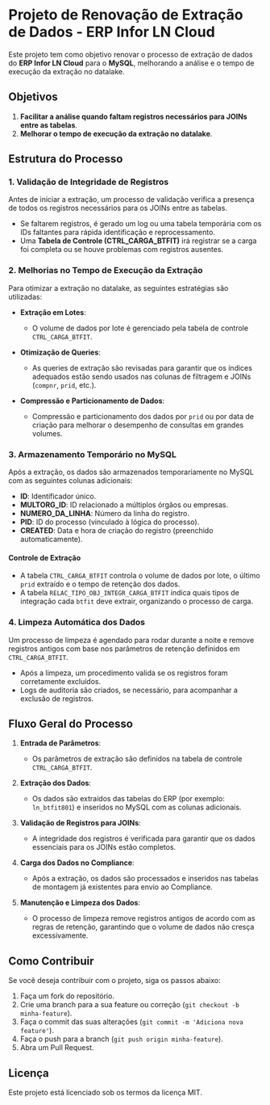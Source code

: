 # Projeto de Renovação de Extração de Dados - ERP Infor LN Cloud

Este projeto tem como objetivo renovar o processo de extração de dados do **ERP Infor LN Cloud** para o **MySQL**, melhorando a análise e o tempo de execução da extração no datalake.

## Objetivos

1. **Facilitar a análise quando faltam registros necessários para JOINs entre as tabelas**.
2. **Melhorar o tempo de execução da extração no datalake**.

## Estrutura do Processo

### 1. Validação de Integridade de Registros

Antes de iniciar a extração, um processo de validação verifica a presença de todos os registros necessários para os JOINs entre as tabelas.

- Se faltarem registros, é gerado um log ou uma tabela temporária com os IDs faltantes para rápida identificação e reprocessamento.
- Uma **Tabela de Controle (CTRL_CARGA_BTFIT)** irá registrar se a carga foi completa ou se houve problemas com registros ausentes.

### 2. Melhorias no Tempo de Execução da Extração

Para otimizar a extração no datalake, as seguintes estratégias são utilizadas:

- **Extração em Lotes**: 
  - O volume de dados por lote é gerenciado pela tabela de controle `CTRL_CARGA_BTFIT`.
  
- **Otimização de Queries**:
  - As queries de extração são revisadas para garantir que os índices adequados estão sendo usados nas colunas de filtragem e JOINs (`compnr`, `prid`, etc.).
  
- **Compressão e Particionamento de Dados**:
  - Compressão e particionamento dos dados por `prid` ou por data de criação para melhorar o desempenho de consultas em grandes volumes.

### 3. Armazenamento Temporário no MySQL

Após a extração, os dados são armazenados temporariamente no MySQL com as seguintes colunas adicionais:

- **ID**: Identificador único.
- **MULTORG_ID**: ID relacionado a múltiplos órgãos ou empresas.
- **NUMERO_DA_LINHA**: Número da linha do registro.
- **PID**: ID do processo (vinculado à lógica do processo).
- **CREATED**: Data e hora de criação do registro (preenchido automaticamente).

#### Controle de Extração

- A tabela `CTRL_CARGA_BTFIT` controla o volume de dados por lote, o último `prid` extraído e o tempo de retenção dos dados.
- A tabela `RELAC_TIPO_OBJ_INTEGR_CARGA_BTFIT` indica quais tipos de integração cada `btfit` deve extrair, organizando o processo de carga.

### 4. Limpeza Automática dos Dados

Um processo de limpeza é agendado para rodar durante a noite e remove registros antigos com base nos parâmetros de retenção definidos em `CTRL_CARGA_BTFIT`.

- Após a limpeza, um procedimento valida se os registros foram corretamente excluídos.
- Logs de auditoria são criados, se necessário, para acompanhar a exclusão de registros.

## Fluxo Geral do Processo

1. **Entrada de Parâmetros**:
   - Os parâmetros de extração são definidos na tabela de controle `CTRL_CARGA_BTFIT`.

2. **Extração dos Dados**:
   - Os dados são extraídos das tabelas do ERP (por exemplo: `ln_btfit801`) e inseridos no MySQL com as colunas adicionais.

3. **Validação de Registros para JOINs**:
   - A integridade dos registros é verificada para garantir que os dados essenciais para os JOINs estão completos.

4. **Carga dos Dados no Compliance**:
   - Após a extração, os dados são processados e inseridos nas tabelas de montagem já existentes para envio ao Compliance.

5. **Manutenção e Limpeza dos Dados**:
   - O processo de limpeza remove registros antigos de acordo com as regras de retenção, garantindo que o volume de dados não cresça excessivamente.

## Como Contribuir

Se você deseja contribuir com o projeto, siga os passos abaixo:

1. Faça um fork do repositório.
2. Crie uma branch para a sua feature ou correção (`git checkout -b minha-feature`).
3. Faça o commit das suas alterações (`git commit -m 'Adiciona nova feature'`).
4. Faça o push para a branch (`git push origin minha-feature`).
5. Abra um Pull Request.

## Licença

Este projeto está licenciado sob os termos da licença MIT.
